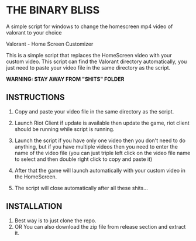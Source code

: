 # THE BINARY BLISS
A simple script for windows to change the homescreen mp4 video of valorant to your choice

Valorant - Home Screen Customizer

This is a simple script that replaces the HomeScreen video with your custom video. This script can find the Valorant directory automatically, you just need to paste your video file in the same directory as the script.

**WARNING: STAY AWAY FROM "SHITS" FOLDER**


## INSTRUCTIONS
1. Copy and paste your video file in the same directory as the script.

2. Launch Riot Client if update is available then update the game, riot client should be running while script is running.

3. Launch the script if you have only one video then you don't need to do anything, but if you have multiple videos then you need to enter the name of the video file (you can just triple left click on the video file name to select and then double right click to copy and paste it)

4. After that the game will launch automatically with your custom video in the HomeScreen.

5. The script will close automatically after all these shits...

## INSTALLATION

1. Best way is to just clone the repo.
2. OR You can also download the zip file from release section and extract it.
